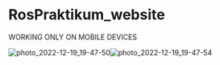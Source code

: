 # RosPraktikum_website
WORKING ONLY ON MOBILE DEVICES


![photo_2022-12-19_19-47-50](https://user-images.githubusercontent.com/79414726/208477192-0750b632-ffc5-4af4-b33a-53c85c7bd764.jpg)![photo_2022-12-19_19-47-54](https://user-images.githubusercontent.com/79414726/208477200-6351da7d-dcfc-4482-95c5-ab3df3ba4301.jpg)
